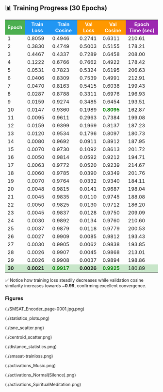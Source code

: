 ## 📊 Training Progress (30 Epochs)

<table>
  <tr>
    <th style="background-color:#4CAF50;color:white;">Epoch</th>
    <th style="background-color:#2196F3;color:white;">Train Loss</th>
    <th style="background-color:#2196F3;color:white;">Train Cosine</th>
    <th style="background-color:#FF9800;color:white;">Val Loss</th>
    <th style="background-color:#FF9800;color:white;">Val Cosine</th>
    <th style="background-color:#9C27B0;color:white;">Epoch Time (sec)</th>
  </tr>
  <tr><td>1</td><td>0.8059</td><td>0.4946</td><td>0.2741</td><td>0.6311</td><td>210.61</td></tr>
  <tr><td>2</td><td>0.3830</td><td>0.4749</td><td>0.5003</td><td>0.5155</td><td>178.21</td></tr>
  <tr><td>3</td><td>0.4467</td><td>0.4337</td><td>0.7289</td><td>0.6458</td><td>208.00</td></tr>
  <tr><td>4</td><td>0.1222</td><td>0.6766</td><td>0.7662</td><td>0.4922</td><td>178.42</td></tr>
  <tr><td>5</td><td>0.0531</td><td>0.7823</td><td>0.5324</td><td>0.6195</td><td>206.63</td></tr>
  <tr><td>6</td><td>0.0406</td><td>0.8309</td><td>0.7539</td><td>0.4991</td><td>212.91</td></tr>
  <tr><td>7</td><td>0.0470</td><td>0.8163</td><td>0.5415</td><td>0.6038</td><td>199.43</td></tr>
  <tr><td>8</td><td>0.0287</td><td>0.8788</td><td>0.3311</td><td>0.6976</td><td>196.93</td></tr>
  <tr><td>9</td><td>0.0159</td><td>0.9274</td><td>0.3485</td><td>0.6454</td><td>193.51</td></tr>
  <tr><td>10</td><td>0.0147</td><td>0.9360</td><td>0.1989</td><td style="color:green;font-weight:bold;">0.8095</td><td>162.87</td></tr>
  <tr><td>11</td><td>0.0095</td><td>0.9611</td><td>0.2963</td><td>0.7384</td><td>199.08</td></tr>
  <tr><td>12</td><td>0.0159</td><td>0.9399</td><td>0.1969</td><td>0.8137</td><td>187.23</td></tr>
  <tr><td>13</td><td>0.0120</td><td>0.9534</td><td>0.1796</td><td>0.8097</td><td>180.73</td></tr>
  <tr><td>14</td><td>0.0080</td><td>0.9692</td><td>0.0911</td><td>0.8912</td><td>187.95</td></tr>
  <tr><td>15</td><td>0.0070</td><td>0.9730</td><td>0.1092</td><td>0.8613</td><td>201.72</td></tr>
  <tr><td>16</td><td>0.0050</td><td>0.9814</td><td>0.0592</td><td>0.9212</td><td>194.71</td></tr>
  <tr><td>17</td><td>0.0063</td><td>0.9772</td><td>0.0520</td><td>0.9239</td><td>214.67</td></tr>
  <tr><td>18</td><td>0.0060</td><td>0.9785</td><td>0.0390</td><td>0.9349</td><td>201.76</td></tr>
  <tr><td>19</td><td>0.0070</td><td>0.9764</td><td>0.0332</td><td>0.9340</td><td>184.11</td></tr>
  <tr><td>20</td><td>0.0048</td><td>0.9815</td><td>0.0141</td><td>0.9687</td><td>198.04</td></tr>
  <tr><td>21</td><td>0.0045</td><td>0.9835</td><td>0.0110</td><td>0.9745</td><td>188.08</td></tr>
  <tr><td>22</td><td>0.0050</td><td>0.9825</td><td>0.0130</td><td>0.9712</td><td>186.20</td></tr>
  <tr><td>23</td><td>0.0045</td><td>0.9837</td><td>0.0128</td><td>0.9750</td><td>209.09</td></tr>
  <tr><td>24</td><td>0.0030</td><td>0.9892</td><td>0.0134</td><td>0.9760</td><td>210.60</td></tr>
  <tr><td>25</td><td>0.0037</td><td>0.9879</td><td>0.0118</td><td>0.9779</td><td>200.53</td></tr>
  <tr><td>26</td><td>0.0027</td><td>0.9909</td><td>0.0085</td><td>0.9812</td><td>193.43</td></tr>
  <tr><td>27</td><td>0.0030</td><td>0.9905</td><td>0.0062</td><td>0.9838</td><td>193.85</td></tr>
  <tr><td>28</td><td>0.0026</td><td>0.9907</td><td>0.0045</td><td>0.9868</td><td>213.01</td></tr>
  <tr><td>29</td><td>0.0026</td><td>0.9908</td><td>0.0037</td><td>0.9894</td><td>198.86</td></tr>
  <tr style="background-color:#C8E6C9;">
    <td><b>30</b></td>
    <td><b>0.0021</b></td>
    <td style="color:green;font-weight:bold;">0.9917</td>
    <td><b>0.0026</b></td>
    <td style="color:green;font-weight:bold;">0.9925</td>
    <td>180.89</td>
  </tr>
</table>

✅ Notice how training loss steadily decreases while validation cosine similarity increases towards ~**0.99**, confirming excellent convergence.
 

### Figures

(./SMSAT_Encoder_page-0001.jpg.png)

(./statistics_plots.png)

(./tsne_scatter.png)

(./centroid_scatter.png)

(./distance_statistics.png)

(./smasat-trainloss.png)

(./activations_Music.png)

(./activations_Normal(Silence).png)

(./activations_SpiritualMeditation.png)

